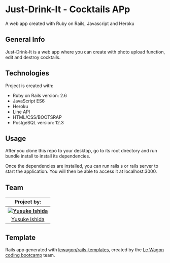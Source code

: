 # Just-Drink-It - Cocktails APp
A web app created with Ruby on Rails, Javascript and Heroku

## General Info
Just-Drink-It is a web app where you can create with photo upload function, edit and destroy cocktails.

## Technologies
Project is created with:

- Ruby on Rails version: 2.6
- JavaScript ES6
- Heroku
- Line API
- HTML/CSS/BOOTSRAP
- PostgeSQL version: 12.3

## Usage
After you clone this repo to your desktop, go to its root directory and run bundle install to install its dependencies.

Once the dependencies are installed, you can run rails s or rails server to start the application. You will then be able to access it at localhost:3000.

## Team
<table>
  <thead>
    <th>Project by:</th>
  </thead>
  <tbody>
   <tr>
    <th>
      <a href="https://github.com/yusuke0127" target="_blank">
        <img src="https://avatars0.githubusercontent.com/u/37574368?s=144" alt="Yusuke Ishida" style="max-width:100%">
      </a>
     </th>
    <tr>
      <td align="center"><a href="https://github.com/yusuke0127" target="_blank">Yusuke Ishida</a></td>
    </tr>
  </tbody>
</table>


## Template

Rails app generated with [lewagon/rails-templates](https://github.com/lewagon/rails-templates), created by the [Le Wagon coding bootcamp](https://www.lewagon.com) team.
